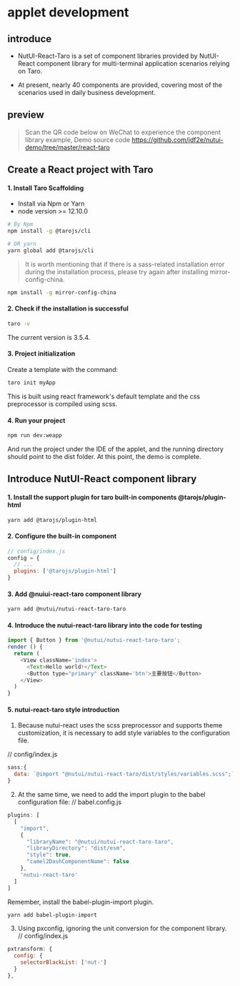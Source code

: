 # applet development

## introduce

* NutUI-React-Taro is a set of component libraries provided by NutUI-React component library for multi-terminal application scenarios relying on Taro.

* At present, nearly 40 components are provided, covering most of the scenarios used in daily business development.


## preview


> Scan the QR code below on WeChat to experience the component library example, Demo source code https://github.com/jdf2e/nutui-demo/tree/master/react-taro


## Create a React project with Taro
#### 1. Install Taro Scaffolding
* Install via Npm or Yarn
* node version >= 12.10.0

```bash
# By Npm
npm install -g @tarojs/cli

# OR yarn
yarn global add @tarojs/cli

```

> It is worth mentioning that if there is a sass-related installation error during the installation process, please try again after installing mirror-config-china.

```bash
npm install -g mirror-config-china
```

#### 2. Check if the installation is successful

```bash
taro -v
```
The current version is 3.5.4.

#### 3. Project initialization

Create a template with the command:

```bash
taro init myApp
````
This is built using react framework's default template and the css preprocessor is compiled using scss.

#### 4. Run your project
```bash
npm run dev:weapp
````
And run the project under the IDE of the applet, and the running directory should point to the dist folder.
At this point, the demo is complete.

## Introduce NutUI-React component library
#### 1. Install the support plugin for taro built-in components @tarojs/plugin-html

```bash
yarn add @tarojs/plugin-html
````

#### 2. Configure the built-in component
```javascript
// config/index.js
config = {
  // ...
  plugins: ['@tarojs/plugin-html']
}
```

#### 3. Add @nuiui-react-taro component library
```bash
yarn add @nutui/nutui-react-taro-taro
````

#### 4. Introduce the nutui-react-taro library into the code for testing
```js
import { Button } from '@nutui/nutui-react-taro-taro';
render () {
  return (
    <View className='index'>
      <Text>Hello world!</Text>
      <Button type="primary" className='btn'>主要按钮</Button>
    </View>
  )
}
```
#### 5. nutui-react-taro style introduction
1) Because nutui-react uses the scss preprocessor and supports theme customization, it is necessary to add style variables to the configuration file.

// config/index.js
```js
sass:{
  data: `@import "@nutui/nutui-react-taro/dist/styles/variables.scss";`
}
```

2) At the same time, we need to add the import plugin to the babel configuration file:
   // babel.config.js
```js
plugins: [
  [
    "import",
    {
      "libraryName": "@nutui/nutui-react-taro-taro",
      "libraryDirectory": "dist/esm",
      "style": true,
      "camel2DashComponentName": false
    },
    'nutui-react-taro'
  ]
]
```
Remember, install the babel-plugin-import plugin.

```bash
yarn add babel-plugin-import
```

3) Using pxconfig, ignoring the unit conversion for the component library.
   // config/index.js
```js
pxtransform: {
  config: {
    selectorBlackList: ['nut-']
  }
},
```
